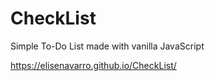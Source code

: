 # CheckList
Simple To-Do List made with vanilla JavaScript

https://elisenavarro.github.io/CheckList/
